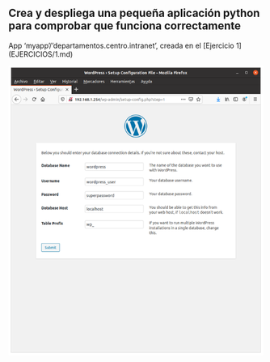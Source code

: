 <h2>Crea y despliega una pequeña aplicación python para comprobar que funciona correctamente</h2>
App ‘myapp’/’departamentos.centro.intranet’, creada en el [Ejercicio 1](EJERCICIOS/1.md)

![19](IMAGENES/19.png)
